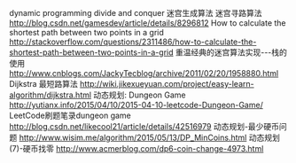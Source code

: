 dynamic programming
divide and conquer
迷宫生成算法 迷宫寻路算法
http://blog.csdn.net/gamesdev/article/details/8296812
How to calculate the shortest path between two points in a grid
http://stackoverflow.com/questions/2311486/how-to-calculate-the-shortest-path-between-two-points-in-a-grid
重温经典的迷宫算法实现---栈的使用
http://www.cnblogs.com/JackyTecblog/archive/2011/02/20/1958880.html
Dijkstra 最短路算法
http://wiki.jikexueyuan.com/project/easy-learn-algorithm/dijkstra.html
动态规划: Dungeon Game
http://yutianx.info/2015/04/10/2015-04-10-leetcode-Dungeon-Game/
LeetCode刷题笔录dungeon game
http://blog.csdn.net/likecool21/article/details/42516979
动态规划-最少硬币问题
http://www.wisim.me/algorithm/2015/05/13/DP_MinCoins.html
动态规划(7)-硬币找零
http://www.acmerblog.com/dp6-coin-change-4973.html
 
 
 

